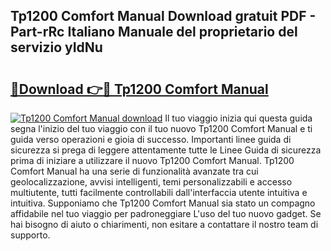 ## Tp1200 Comfort Manual Download gratuit PDF - Part-rRc Italiano Manuale del proprietario del servizio yIdNu

# <h2><a href="http://df93rmd.blite.top/?on=Tp1200+Comfort+Manual">🔗Download 👉🔴 Tp1200 Comfort Manual</a></h2>

[![Tp1200 Comfort Manual download](https://i.imgur.com/lujVjoI.png)](http://df93rmd.blite.top/?on=Tp1200+Comfort+Manual)
Il tuo viaggio inizia qui questa guida segna l'inizio del tuo viaggio con il tuo nuovo Tp1200 Comfort Manual e ti guida verso operazioni e gioia di successo. Importanti linee guida di sicurezza si prega di leggere attentamente tutte le Linee Guida di sicurezza prima di iniziare a utilizzare il nuovo Tp1200 Comfort Manual. Tp1200 Comfort Manual ha una serie di funzionalità avanzate tra cui geolocalizzazione, avvisi intelligenti, temi personalizzabili e accesso multiutente, tutti facilmente controllabili dall'interfaccia utente intuitiva e intuitiva. Supponiamo che Tp1200 Comfort Manual sia stato un compagno affidabile nel tuo viaggio per padroneggiare L'uso del tuo nuovo gadget. Se hai bisogno di aiuto o chiarimenti, non esitare a contattare il nostro team di supporto.
